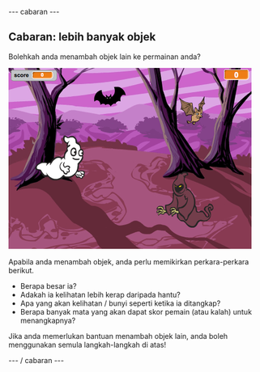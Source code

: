 \--- cabaran \---

## Cabaran: lebih banyak objek

Bolehkah anda menambah objek lain ke permainan anda?

![tangkapan skrin](images/ghost-final.png)

Apabila anda menambah objek, anda perlu memikirkan perkara-perkara berikut.

+ Berapa besar ia?
+ Adakah ia kelihatan lebih kerap daripada hantu?
+ Apa yang akan kelihatan / bunyi seperti ketika ia ditangkap?
+ Berapa banyak mata yang akan dapat skor pemain (atau kalah) untuk menangkapnya?

Jika anda memerlukan bantuan menambah objek lain, anda boleh menggunakan semula langkah-langkah di atas!

\--- / cabaran \---